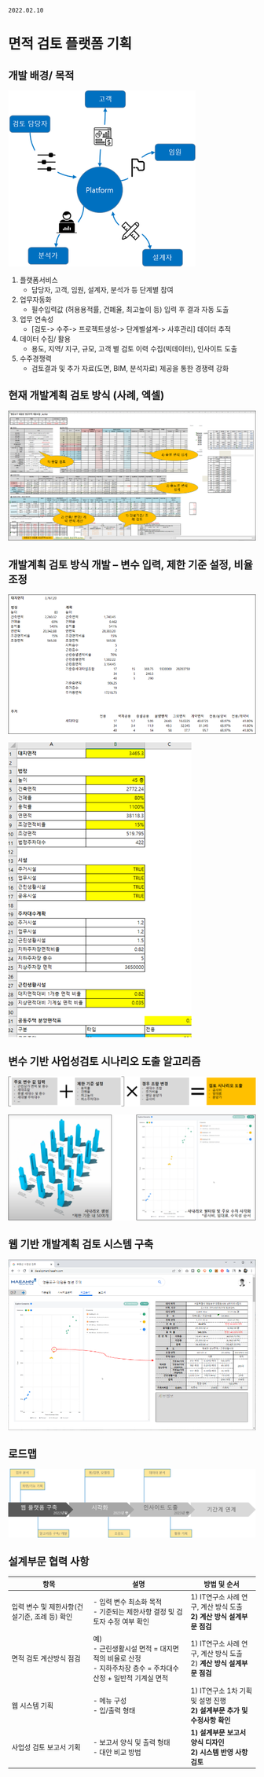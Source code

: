 `2022.02.10`

# 면적 검토 플랫폼 기획
## 개발 배경/ 목적
![](images/2022-02-16-13-47-51.png)
1. 플랫폼서비스
   - 담당자, 고객, 임원, 설계자, 분석가 등 단계별 참여
2. 업무자동화
   - 필수입력값 (허용용적률, 건폐율, 최고높이 등) 입력 후 결과 자동 도출
3. 업무 연속성
   - [검토-> 수주-> 프로젝트생성-> 단계별설계-> 사후관리] 데이터 추적 
4. 데이터 수집/ 활용
   - 용도, 지역/ 지구, 규모, 고객 별 검토 이력 수집(빅데이터), 인사이트 도출 
5. 수주경쟁력 
   - 검토결과 및 추가 자료(도면, BIM, 분석자료) 제공을 통한 경쟁력 강화

## 현재 개발계획 검토 방식 (사례, 엑셀)
![](images/2022-02-10-10-21-32.png)

## 개발계획 검토 방식 개발 – 변수 입력, 제한 기준 설정, 비율 조정
![](images/2022-02-10-10-21-52.png)

![](images/2022-02-16-13-49-55.png)

## 변수 기반 사업성검토 시나리오 도출 알고리즘
![](images/2022-02-10-10-22-07.png)

![](images/2022-02-10-10-22-17.png)

## 웹 기반 개발계획 검토 시스템 구축
![](images/2022-02-10-10-22-36.png)

## 로드맵
![](images/2022-02-16-13-50-25.png)

## 설계부문 협력 사항
| 항목 | 설명 | 방법 및 순서 |
|---|---|---|
| 입력 변수 및 제한사항(건설기준, 조례 등) 확인  | - 입력 변수 최소화 목적<br>- 기준되는 제한사항 결정 및 검토자 수정 여부 확인  | 1) IT연구소 사례 연구, 계산 방식 도출<br>**2) 계산 방식 설계부문 점검**  |
| 면적 검토 계산방식 점검|예)<br>- 근린생활시설 면적 = 대지면적의 비율로 산정<br>- 지하주차장 층수 = 주차대수 산정 + 일반적 기계실 면적  | 1) IT연구소 사례 연구, 계산 방식 도출<br>2) **계산 방식 설계부문 점검**  | 1) IT연구소 사례 연구, 계산 방식 도출<br>**2) 계산 방식 설계부문 점검**  |
| 웹 시스템 기획  | - 메뉴 구성<br>- 입/출력 형태  | 1) IT연구소 1차 기획 및 설명 진행<br>**2) 설계부문 추가 및 수정사항 확인**  |
| 사업성 검토 보고서 기획  | - 보고서 양식 및 출력 형태<br>- 대안 비교 방법  | **1) 설계부문 보고서 양식 디자인<br>2) 시스템 반영 사항 검토**  |